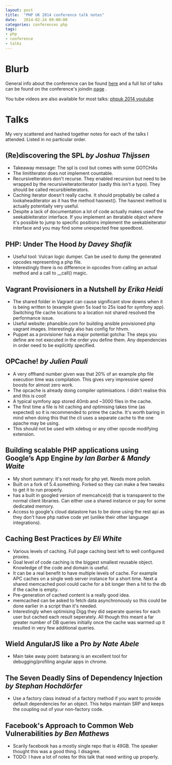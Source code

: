 ```yaml
---
layout: post
title:  "PHP UK 2014 conference talk notes"
date:   2014-02-24 09:00:00
categories: conferences php
tags:
- php
- conference
- talks
---
```


Blurb
======
General info about the conference can be found [here][phpuk2014-website] and a full list of talks can be found on
the conference's joindin [page][phpuk2014-joindin] .

You tube videos are also available for most talks: [phpuk 2014 youtube][phpuk2014-youtube]

Talks
======

My very scattered and hashed together notes for each of the talks I attended. Listed in no particular order.

## (Re)discovering the SPL _by Joshua Thijssen_
- Takeaway message: The spl is cool but comes with some GOTCHAs
- The limititerator does not implement countable.
- RecursiveIterators don't recurse. They enabled recursion but need to be wrapped by the recursiveiteratoriterator (sadly this isn't a typo).
They should be called recursibleiterators.
- Caching iterator doesn't really cache. It should propbably be called a lookaheaditerator as it has the method hasnext().
The hasnext method is actually potentially very useful.
- Despite a lack of documentation a lot of code actually makes useof the seekableiterator interface. If you implement
an iteratable object where it's possible to jump to specific positions implement the seekableiterator interface and you
may find some unexpected free speedbost.

## PHP: Under The Hood _by Davey Shafik_
- Useful tool: Vulcan logic dumper. Can be used to dump the generated opcodes representing a php file.
- Interestingly there is no difference in opcodes from calling an actual method and a call to __call() magic.

## Vagrant Provisioners in a Nutshell _by Erika Heidi_
- The shared folder in Vagrant can cause significant slow downs when it is being written to (example given 5s load to
25s load for symfony app). Switching file cache locations to a location not shared resolved the performance issue.
- Useful website: phansible.com for building ansible provisioned php vagrant images. Interestingly also has config
for hhvm.
- Puppet as a provisioner has a major potential gotcha: The steps you define are not executed in the order you define
them. Any dependencies in order need to be explicitly specified.

## OPCache! _by Julien Pauli_
- A very offhand number given was that 20% of an example php file execution time was compilation. This gives very
impressive speed boosts for almost zero work.
- The opcache is already doing compiler optimisations. I didn't realise this and this is cool!
- A typical symfony app stored 40mb and ~3000 files in the cache.
- The first time a file is hit caching and optimising takes time (as expected) so it is recommended to prime the cache.
It's worth baring in mind when doing this that the cli uses a separate cache to the one apache may be using.
- This should not be used with xdebug or any other opcode modifying extension.

## Building scalable PHP applications using Google’s App Engine _by Ian Barber & Mandy Waite_
- My short summary: It's not ready for php yet. Needs more polish.
- Built on a fork of 5.4.something. Forked so they can make a few tweaks to get it to run properly.
- has a built in googled version of memcahce(d) that is transparent to the normal client libraries. Can either use
a shared instance or pay for some dedicated memory.
- Access to google's cloud datastore has to be done using the rest api as they don't have php native code yet (unlike
 their other language integrations).

## Caching Best Practices _by Eli White_
- Various levels of caching. Full page caching best left to well configured proxies.
- Goal level of code caching is the biggest smallest reusable object. Knowledge of the code and domain is useful.
- It can be a real benefit to have multiple levels of cache. For example APC caches on a single web server instance for
a short time. Next a shared memcached pool could cache for a bit longer then a hit to the db if the cache is empty.
- Pre-generation of cached content is a really good idea.
- memcached can be asked to fetch data asynchronously so this could be done earlier in a script than it's needed.
- Interestingly when optimising Digg they did seperate queries for each user but cached each result seperately. All though
 this meant a far greater number of DB queries initially once the cache was warmed up it resulted in very few additional queries.

## Wield AngularJS like a Pro _by Nate Abele_
- Main take away point: batarang is an excellent tool for debugging/profiling angular apps in chrome.

## The Seven Deadly Sins of Dependency Injection _by Stephan Hochdörfer_
- Use a factory class instead of a factory method if you want to provide default dependencies for an object. This
helps maintain SRP and keeps the coupling out of your non-factory code.

## Facebook's Approach to Common Web Vulnerabilities _by Ben Mathews_
- Scarily facebook has a mostly single repo that is 49GB. The speaker thought this was a good thing. I disagree.
- TODO: I have a lot of notes for this talk that need writing up properly.

[phpuk2014-website]: http://phpconference.co.uk/
[phpuk2014-joindin]: http://joind.in/event/view/1585
[phpuk2014-youtube]: http://www.youtube.com/playlist?list=PL_aPVo2HeGF-7o9SPO5arFrAaU8bcIjba
